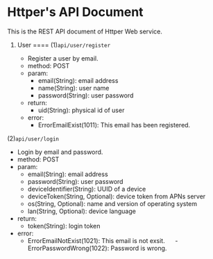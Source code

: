 # Httper's API Document
This is the REST API document of Httper Web service.

1. User
====
(1)`api/user/register`
   
   - Register a user by email.
   - method: POST
   - param: 
      - email(String): email address
      - name(String): user name
      - password(String): user password
   - return:
      - uid(String): physical id of user
   - error:
      - ErrorEmailExist(1011): This email has been registered.

(2)`api/user/login`
   
   - Login by email and password.
   - method: POST
   - param: 
      - email(String): email address
      - password(String): user password
      - deviceIdentifier(String): UUID of a device
      - deviceToken(String, Optional): device token from APNs server
      - os(String, Optional): name and version of operating system 
      - lan(String, Optional): device language
   - return:
      - token(String): login token
   - error:
      - ErrorEmailNotExist(1021): This email is not exsit.
      - ErrorPasswordWrong(1022): Password is wrong.
